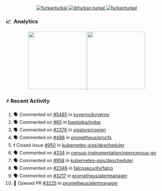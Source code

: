 <p align="center">
  <a href="https://linkedin.com/in/furkanturkal" target="blank">
    <img src="https://img.shields.io/badge/linkedin-%230077B5.svg?&style=for-the-badge&logo=linkedin&logoColor=white" alt="furkanturkal" />
  </a>
  <a href="https://medium.com/@furkan.turkal" target="blank">
    <img src="https://img.shields.io/badge/medium-%2312100E.svg?&style=for-the-badge&logo=medium&logoColor=white" alt="@furkan.turkal" />
  </a>
  <a href="https://twitter.com/furkanturkaI" target="blank">
    <img src="https://img.shields.io/badge/Twitter-1DA1F2?style=for-the-badge&logo=twitter&logoColor=white" alt="furkanturkaI" />
  </a>
</p>

### 📈 &nbsp;Analytics

<p align="center">
  <a href="https://coderstats.net/github/#Dentrax">
    <img height="180em" src="https://github-readme-stats-eight-theta.vercel.app/api?username=Dentrax&show_icons=true&theme=algolia&include_all_commits=true&count_private=true&line_height=26"/>
    <img height="180em" src="https://github-readme-stats-eight-theta.vercel.app/api/top-langs/?username=Dentrax&layout=compact&langs_count=8&theme=algolia&line_height=26"/>
  </a>
</p>

### :zap: Recent Activity

<!--START_SECTION:activity-->
1. 🗣 Commented on [#5485](https://github.com/kyverno/kyverno/issues/5485) in [kyverno/kyverno](https://github.com/kyverno/kyverno)
2. 🗣 Commented on [#60](https://github.com/bwplotka/mdox/issues/60) in [bwplotka/mdox](https://github.com/bwplotka/mdox)
3. 🗣 Commented on [#2376](https://github.com/sigstore/cosign/issues/2376) in [sigstore/cosign](https://github.com/sigstore/cosign)
4. 🗣 Commented on [#488](https://github.com/prometheus/procfs/issues/488) in [prometheus/procfs](https://github.com/prometheus/procfs)
5. ❗️ Closed issue [#950](https://github.com/kubernetes-sigs/descheduler/issues/950) in [kubernetes-sigs/descheduler](https://github.com/kubernetes-sigs/descheduler)
6. 🗣 Commented on [#334](https://github.com/census-instrumentation/opencensus-go/issues/334) in [census-instrumentation/opencensus-go](https://github.com/census-instrumentation/opencensus-go)
7. 🗣 Commented on [#958](https://github.com/kubernetes-sigs/descheduler/issues/958) in [kubernetes-sigs/descheduler](https://github.com/kubernetes-sigs/descheduler)
8. 🗣 Commented on [#2346](https://github.com/falcosecurity/falco/issues/2346) in [falcosecurity/falco](https://github.com/falcosecurity/falco)
9. 🗣 Commented on [#3217](https://github.com/prometheus/alertmanager/issues/3217) in [prometheus/alertmanager](https://github.com/prometheus/alertmanager)
10. 💪 Opened PR [#3225](https://github.com/prometheus/alertmanager/pull/3225) in [prometheus/alertmanager](https://github.com/prometheus/alertmanager)
<!--END_SECTION:activity-->
